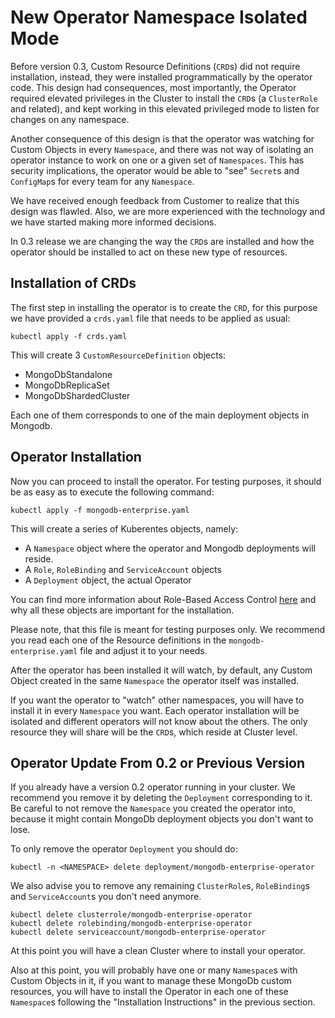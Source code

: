 # New Operator Namespace Isolated Mode

Before version 0.3, Custom Resource Definitions (`CRD`s) did not
require installation, instead, they were installed programmatically by
the operator code. This design had consequences, most importantly, the
Operator required elevated privileges in the Cluster to install
the `CRD`s (a `ClusterRole` and related), and kept working in this
elevated privileged mode to listen for changes on any namespace.

Another consequence of this design is that the operator was watching
for Custom Objects in every `Namespace`, and there was not way of
isolating an operator instance to work on one or a given set of
`Namespaces`. This has security implications, the operator would be
able to "see" `Secret`s and `ConfigMap`s for every team for any
`Namespace`.

We have received enough feedback from Customer to realize that this
design was flawled. Also, we are more experienced with the technology
and we have started making more informed decisions.

In 0.3 release we are changing the way the `CRD`s are installed and
how the operator should be installed to act on these new type of
resources.

## Installation of CRDs

The first step in installing the operator is to create the `CRD`, for
this purpose we have provided a `crds.yaml` file that needs to be
applied as usual:

    kubectl apply -f crds.yaml

This will create 3 `CustomResourceDefinition` objects:

* MongoDbStandalone
* MongoDbReplicaSet
* MongoDbShardedCluster

Each one of them corresponds to one of the main deployment objects in
Mongodb.

## Operator Installation

Now you can proceed to install the operator. For testing purposes, it
should be as easy as to execute the following command:

    kubectl apply -f mongodb-enterprise.yaml

This will create a series of Kuberentes objects, namely:

* A `Namespace` object where the operator and Mongodb deployments will reside.
* A `Role`, `RoleBinding` and `ServiceAccount` objects
* A `Deployment` object, the actual Operator

You can find more information about Role-Based Access Control
[here](https://kubernetes.io/docs/reference/access-authn-authz/rbac/)
and why all these objects are important for the installation.

Please note, that this file is meant for testing purposes only. We
recommend you read each one of the Resource definitions in the
`mongodb-enterprise.yaml` file and adjust it to your needs. 

After the operator has been installed it will watch, by default, any
Custom Object created in the same `Namespace` the operator itself was
installed.

If you want the operator to "watch" other namespaces, you will have to
install it in every `Namespace` you want. Each operator installation
will be isolated and different operators will not know about the
others. The only resource they will share will be the `CRD`s, which
reside at Cluster level.

## Operator Update From 0.2 or Previous Version

If you already have a version 0.2 operator running in your cluster. We
recommend you remove it by deleting the `Deployment` corresponding to
it. Be careful to not remove the `Namespace` you created the operator
into, because it might contain MongoDb deployment objects you don't
want to lose.

To only remove the operator `Deployment` you should do:

    kubectl -n <NAMESPACE> delete deployment/mongodb-enterprise-operator

We also advise you to remove any remaining `ClusterRole`s,
`RoleBinding`s and `ServiceAccount`s you don't need anymore.

    kubectl delete clusterrole/mongodb-enterprise-operator
    kubectl delete rolebinding/mongodb-enterprise-operator
    kubectl delete serviceaccount/mongodb-enterprise-operator

At this point you will have a clean Cluster where to install your
operator.

Also at this point, you will probably have one or many `Namespace`s
with Custom Objects in it, if you want to manage these MongoDb custom
resources, you will have to install the Operator in each one of these
`Namespace`s following the "Installation Instructions" in the previous
section.
